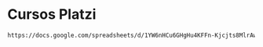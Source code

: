 # Cursos Platzi


```bash
https://docs.google.com/spreadsheets/d/1YW6nHCu6GHgHu4KFFn-Kjcjts8MlrAwX/edit?usp=sharing&ouid=113334087340890423506&rtpof=true&sd=true
```